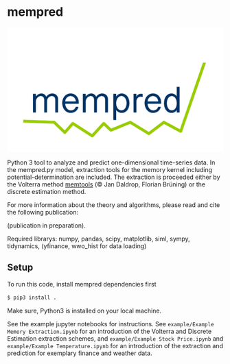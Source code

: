 # mempred

<!-- <img src="./example/logo_mempred.pdf" width="200" height="200"> -->
![Logo](./example/logo_mempred.png)


Python 3 tool to analyze and predict one-dimensional time-series data. In the mempred.py model, extraction tools for the memory kernel including potential-determination are included. The extraction is proceeded either by the Volterra method [memtools](https://github.com/jandaldrop/memtools) (© Jan Daldrop, Florian Brüning) or the discrete estimation method. 

For more information about the theory and algorithms, please read and cite the following publication:

 (publication in preparation).

Required librarys: numpy, pandas, scipy, matplotlib, siml, sympy, tidynamics, (yfinance, wwo_hist for data loading)

## Setup

To run this code, install mempred dependencies first

```sh
$ pip3 install .
```

Make sure, Python3 is installed on your local machine.

See the example jupyter notebooks for instructions.
See `example/Example Memory Extraction.ipynb` for an introduction of the Volterra and Discrete Estimation extraction schemes, and `example/Example Stock Price.ipynb` and `example/Example Temperature.ipynb` for an introduction of the extraction and prediction for exemplary finance and weather data. 



